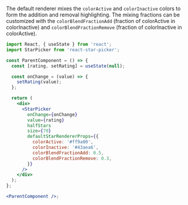 The default renderer mixes the `colorActive` and `colorInactive` colors to form the addition and removal highlighting. The mixing fractions can be customized with the `colorBlendFractionAdd` (fraction of colorActive in colorInactive) and `colorBlendFractionRemove` (fraction of colorInactive in colorActive).

```jsx
import React, { useState } from 'react';
import StarPicker from 'react-star-picker';

const ParentComponent = () => {
  const [rating, setRating] = useState(null);

  const onChange = (value) => {
    setRating(value);
  };

  return (
    <div>
      <StarPicker
        onChange={onChange}
        value={rating}
        halfStars
        size={70}
        defaultStarRendererProps={{
          colorActive: '#ff9a00',
          colorInactive: '#43aea6',
          colorBlendFractionAdd: 0.5,
          colorBlendFractionRemove: 0.3,
        }}
      />
    </div>
  );
};

<ParentComponent />;
```
